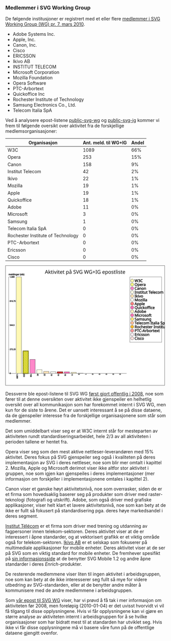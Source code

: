 
### Medlemmer i SVG Working Group ###

De følgende institusjoner er registrert med et eller flere [medlemmer i
SVG Working Group (WG) pr. 7. mars 2010][1].

 * Adobe Systems Inc.
 * Apple, Inc.
 * Canon, Inc.
 * Cisco
 * ERICSSON
 * Ikivo AB
 * INSTITUT TELECOM
 * Microsoft Corporation
 * Mozilla Foundation
 * Opera Software
 * PTC-Arbortext
 * Quickoffice Inc
 * Rochester Institute of Technology
 * Samsung Electronics Co., Ltd.
 * Telecom Italia SpA

Ved å analysere epost-listene [public-svg-wg][2] og [public-svg-ig][3]
kommer vi frem til følgende oversikt over aktivitet fra de forskjellige
medlemsorganisasjoner:

| Organisasjon                      | Ant. meld. til WG+IG | Andel |
|-----------------------------------|----------------------|-------|
| W3C                               |                 1089 |   66% |
| Opera                             |                  253 |   15% |
| Canon                             |                  158 |    9% |
| Institut Telecom                  |                   42 |    2% |
| Ikivo                             |                   22 |    1% |
| Mozilla                           |                   19 |    1% |
| Apple                             |                   19 |    1% |
| Quickoffice                       |                   18 |    1% |
| Adobe                             |                   11 |    0% |
| Microsoft                         |                    3 |    0% |
| Samsung                           |                    1 |    0% |
| Telecom Italia SpA                |                    0 |    0% |
| Rochester Institute of Technology |                    0 |    0% |
| PTC-Arbortext                     |                    0 |    0% |
| Ericsson                          |                    0 |    0% |
| Cisco                             |                    0 |    0% |


<img src="epost-aktivitet.svg" alt="Fordeling av epost-aktivitet" width="500" height="375" />

Dessverre ble epost-listene til SVG WG [først gjort offentlig i 2008][4],
noe som fører til at denne oversikten over aktivitet ikke gjenspeiler en
helhetlig oversikt over all kommunikasjon som har forekommet internt i SVG
WG, men kun for de siste to årene. Det er uansett interessant å se på disse
dataene, da de gjenspeiler interesse fra de forskjellige organisasjonene som
står som medlemmer.

Det som umiddelbart viser seg er at W3C internt står for mesteparten av
aktiviteten rundt standardiseringsarbeidet, hele 2/3 av all aktiviteten i
perioden tallene er hentet fra.

Opera viser seg som den mest aktive nettleser-leverandøren med 15%
aktivitet. Deres fokus på SVG gjenspeiler seg også i kvaliteten på deres
implementasjon av SVG i deres nettleser, noe som blir mer omtalt i kapittel
2. Mozilla, Apple og Microsoft derimot viser ikke altfor stor aktivitet i
gruppen, noe som igjen kan gjenspeiles i deres implementasjoner (mer
informasjon om forskjeller i implementasjonene omtales i kapittel 2).

Canon viser et ganske høyt aktivitetsnivå, noe som overrasker, siden de er
et firma som hovedsaklig baserer seg på produkter som driver med
raster-teknologi (fotografi og utskrift). Adobe, som også driver med
grafiske applikasjoner, viser helt klart et lavere aktivitetsnivå, noe som
kan bety at de ikke er fullt så fokusert på standardisering pga. deres høye
markedsandel i deres segment.

[Institut Télécom][5] er et firma som driver med trening og utdanning av
fagpersoner innen telekom-sektoren. Deres aktivitet viser at de er
interessert i åpne standarder, og at vektorisert grafikk er et viktig område
også for telekom-sektoren. [Ikivo AB][6] er et selskap som fokuserer på
multimediale applikasjoner for mobile enheter. Deres aktivitet viser at de
ser på SVG som en viktig standard for mobile enheter. De fremhever spesifikt
på [sin informasjonsside][7] at de benytter SVG Mobile 1.2 og andre åpne
standarder i deres *Enrich*-produkter.

De resterende medlemmene viser liten til ingen aktivitet i arbeidsgruppen,
noe som kan bety at de ikke interesserer seg fullt så mye for videre
utbedring av SVG-standarden, eller at de benytter andre måter å kommunisere
med de andre medlemmene i arbeidsgruppen.

Som [vår epost til SVG WG][4] viser, har vi prøvd å få tak i mer informasjon
om aktiviteten før 2008, men foreløpig (2010-01-04) er det uvisst hvorvidt
vi vil få tilgang til disse opplysningene. Hvis vi får opplysningene kan vi
gjøre en større analyse av aktiviteten internt i arbeidsgruppen for å se
hvilke organisasjoner som har bidratt mest til at standarden har utviklet
seg. Hvis ikke vi får disse opplysningene må vi basere våre funn på de
offentlige dataene gjengitt ovenfor.

[1]: http://www.w3.org/2000/09/dbwg/details?group=19480&public=1&gs=1& "SVG Working Group Participants"
[2]: http://lists.w3.org/Archives/Public/public-svg-wg/ "SVG Working Group public mailing list archive, extracted 2010-04-01"
[3]: http://lists.w3.org/Archives/Public/public-svg-ig/ "SVG Interest Group public mailing list archive, extracted 2010-04-01"
[4]: #w3creply2010-03-08 "Information directly from Doug Schepers, W3C SVG WG Team Contact, dated 2010-03-08"
[5]: http://www.institut-telecom.fr/p_en_present_inst_36.html "Institut Télécom about page"
[6]: http://www.ikivo.com/04about.html "Ikivo AB about page"
[7]: http://www.ikivo.com/open_standards.html "Ikivo - Based on open standards"

